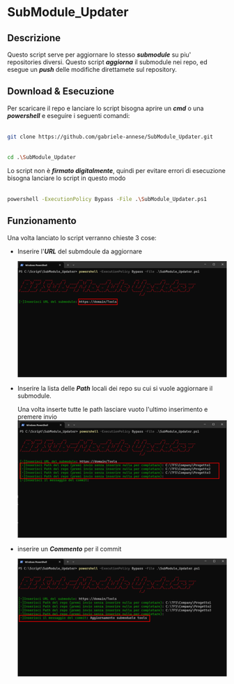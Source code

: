 # SubModule_Updater

  

## Descrizione

Questo script serve per aggiornare lo stesso ***submodule*** su piu' repositories diversi.
Questo script ***aggiorna*** il submodule nei repo, ed esegue un ***push*** delle modifiche direttamete sul repository.

## Download & Esecuzione

Per scaricare il repo e lanciare lo script bisogna aprire un ***cmd*** o una ***powershell*** e eseguire i seguenti comandi:

```bash

git clone https://github.com/gabriele-annese/SubModule_Updater.git

```

```bash

cd .\SubModule_Updater

```
Lo script non è ***firmato digitalmente***, quindi per evitare errori di esecuzione bisogna lanciare lo script in questo modo 

```bash

powershell -ExecutionPolicy Bypass -File .\SubModule_Updater.ps1

```
## Funzionamento

Una volta lanciato lo script verranno chieste 3 cose:

* Inserire l'***URL*** del submdoule da aggiornare 

    ![Alt text](./img/URLSubModule.png)

* Inserire la lista delle ***Path*** locali dei repo su cui si vuole aggiornare il submodule.

    Una volta inserte tutte le path lasciare vuoto l'ultimo inserimento e premere invio
    ![Alt text](./img/Path.png)

* inserire un ***Commento*** per il commit 

    ![Alt text](./img/Commit.png)
